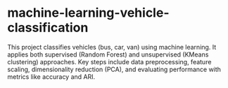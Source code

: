 # machine-learning-vehicle-classification
This project classifies vehicles (bus, car, van) using machine learning. It applies both supervised (Random Forest) and unsupervised (KMeans clustering) approaches. Key steps include data preprocessing, feature scaling, dimensionality reduction (PCA), and evaluating performance with metrics like accuracy and ARI.
